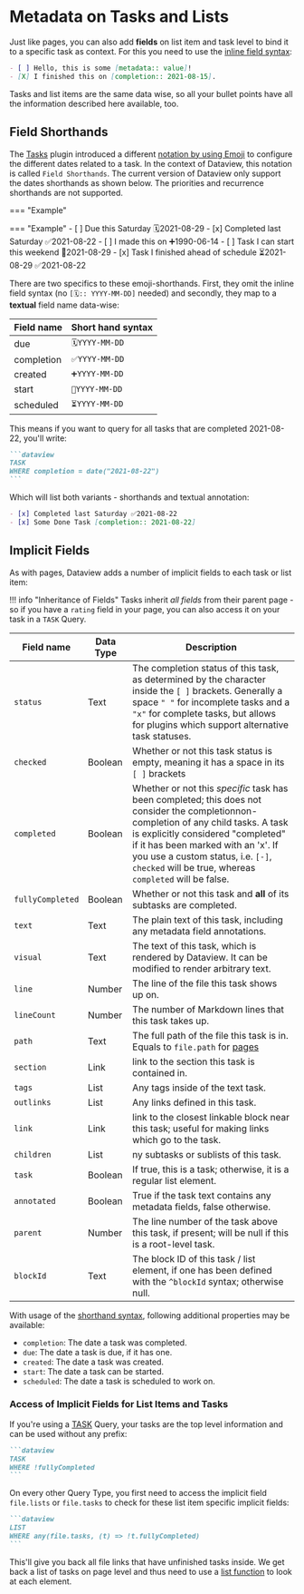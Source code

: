 # Metadata on Tasks and Lists

Just like pages, you can also add **fields** on list item and task level to bind it to a specific task as context. For this you need to use the [inline field syntax](../add-metadata/#inline-fields):

```markdown
- [ ] Hello, this is some [metadata:: value]!
- [X] I finished this on [completion:: 2021-08-15].
```

Tasks and list items are the same data wise, so all your bullet points have all the information described here available, too.

## Field Shorthands

The [Tasks](https://publish.obsidian.md/tasks/Introduction) plugin introduced a different [notation by using Emoji](https://publish.obsidian.md/tasks/Reference/Task+Formats/Tasks+Emoji+Format) to configure the different dates related to a task. In the context of Dataview, this notation is called `Field Shorthands`. The current version of Dataview only support the dates shorthands as shown below. The priorities and recurrence shorthands are not supported.

=== "Example"


=== "Example"
    - [ ] Due this Saturday 🗓️2021-08-29
    - [x] Completed last Saturday ✅2021-08-22
    - [ ] I made this on ➕1990-06-14
    - [ ] Task I can start this weekend 🛫2021-08-29
    - [x] Task I finished ahead of schedule ⏳2021-08-29 ✅2021-08-22

There are two specifics to these emoji-shorthands. First, they omit the inline field syntax (no `[🗓️:: YYYY-MM-DD]` needed) and secondly, they map to a **textual** field name data-wise:

| Field name | Short hand syntax |
| ---------- | ----------------- |
| due | `🗓️YYYY-MM-DD` |
| completion |  `✅YYYY-MM-DD` |
| created | `➕YYYY-MM-DD` |
| start | `🛫YYYY-MM-DD` |
| scheduled | `⏳YYYY-MM-DD` |

This means if you want to query for all tasks that are completed 2021-08-22, you'll write: 

~~~markdown
```dataview
TASK
WHERE completion = date("2021-08-22")
```
~~~

Which will list both variants - shorthands and textual annotation:

```markdown
- [x] Completed last Saturday ✅2021-08-22
- [x] Some Done Task [completion:: 2021-08-22]
```

## Implicit Fields

As with pages, Dataview adds a number of implicit fields to each task or list item:

!!! info "Inheritance of Fields"
    Tasks inherit *all fields* from their parent page - so if you have a `rating` field in your page, you can also access it on your task in a `TASK` Query. 


| Field name | Data Type | Description |
| ---------- | --------- | ----------- |
| `status` |  Text | The completion status of this task, as determined by the character inside the `[ ]` brackets. Generally a space `" "` for incomplete tasks and a `"x"` for complete tasks, but allows for plugins which support alternative task statuses. |
| `checked` |  Boolean  | Whether or not this task status is empty, meaning it has a space in its `[ ]` brackets |
| `completed` |  Boolean  | Whether or not this *specific* task has been completed; this does not consider the completionnon-completion of any child tasks. A task is explicitly considered "completed" if it has been marked with an 'x'. If you use a custom status, i.e. `[-]`, `checked` will be true, whereas `completed` will be false. |
| `fullyCompleted` |  Boolean  | Whether or not this task and **all** of its subtasks are completed. |
| `text` |  Text  | The plain text of this task, including any metadata field annotations. |
| `visual` | Text | The text of this task, which is rendered by Dataview. It can be modified to render arbitrary text. |
| `line` |  Number  | The line of the file this task shows up on. |
| `lineCount` |  Number  | The number of Markdown lines that this task takes up. |
| `path` |  Text  | The full path of the file this task is in. Equals to `file.path` for [pages](./metadata-pages.md) |
| `section` | Link |  link to the section this task is contained in. |
| `tags` | List  | Any tags inside of the text task. |
| `outlinks` | List |  Any links defined in this task. |
| `link` | Link  |  link to the closest linkable block near this task; useful for making links which go to the task. |
| `children` | List  | ny subtasks or sublists of this task. |
| `task` | Boolean  | If true, this is a task; otherwise, it is a regular list element. |
| `annotated` | Boolean  | True if the task text contains any metadata fields, false otherwise. |
| `parent` | Number |  The line number of the task above this task, if present; will be null if this is a root-level task. |
| `blockId` | Text | The block ID of this task / list element, if one has been defined with the `^blockId` syntax; otherwise null. |

With usage of the [shorthand syntax](#field-shorthands), following additional properties may be available:

- `completion`: The date a task was completed.
- `due`: The date a task is due, if it has one.
- `created`: The date a task was created.
- `start`: The date a task can be started.
- `scheduled`: The date a task is scheduled to work on.

### Access of Implicit Fields for List Items and Tasks

If you're using a [TASK](../queries/query-types.md#task-queries) Query, your tasks are the top level information and can be used without any prefix:

~~~markdown
```dataview
TASK
WHERE !fullyCompleted
```
~~~

On every other Query Type, you first need to access the implicit field `file.lists` or `file.tasks` to check for these list item specific implicit fields:

~~~markdown
```dataview
LIST
WHERE any(file.tasks, (t) => !t.fullyCompleted)
```
~~~

This'll give you back all file links that have unfinished tasks inside. We get back a list of tasks on page level and thus need to use a [list function](../reference/functions.md) to look at each element. 
